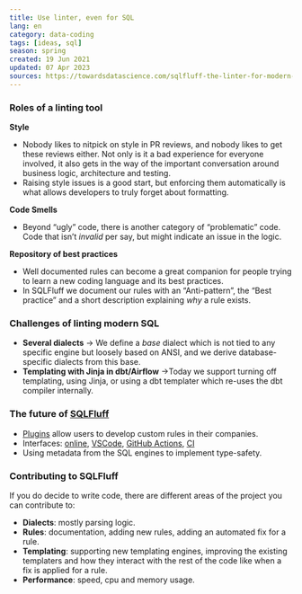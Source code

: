 ```yaml
---
title: Use linter, even for SQL
lang: en 
category: data-coding
tags: [ideas, sql]
season: spring
created: 19 Jun 2021
updated: 07 Apr 2023
sources: https://towardsdatascience.com/sqlfluff-the-linter-for-modern-sql-8f89bd2e9117
---
```


### Roles of a linting tool
**Style**
* Nobody likes to nitpick on style in PR reviews, and nobody likes to get these reviews either. Not only is it a bad experience for everyone involved, it also gets in the way of the important conversation around business logic, architecture and testing.
* Raising style issues is a good start, but enforcing them automatically is what allows developers to truly forget about formatting.

**Code Smells**
* Beyond “ugly” code, there is another category of “problematic” code. Code that isn’t _invalid_ per say, but might indicate an issue in the logic.

**Repository of best practices**
* Well documented rules can become a great companion for people trying to learn a new coding language and its best practices.
* In SQLFluff we document our rules with an “Anti-pattern”, the “Best practice” and a short description explaining _why_ a rule exists.

### Challenges of linting modern SQL
* **Several dialects** -> We define a _base_ dialect which is not tied to any specific engine but loosely based on ANSI, and we derive database-specific dialects from this base.
* **Templating with Jinja in dbt/Airflow** ->Today we support turning off templating, using Jinja, or using a dbt templater which re-uses the dbt compiler internally.

### The future of [SQLFluff](https://www.sqlfluff.com/)
* [Plugins](https://docs.sqlfluff.com/en/stable/developingplugins.html) allow users to develop custom rules in their companies.
* Interfaces: [online](https://github.com/sqlfluff/sqlfluff-online), [VSCode](https://github.com/sqlfluff/vscode-sqlfluff), [GitHub Actions](https://github.com/sqlfluff/sqlfluff-github-actions), [CI](https://docs.sqlfluff.com/en/stable/production.html)
* Using metadata from the SQL engines to implement type-safety.

### Contributing to SQLFluff
If you do decide to write code, there are different areas of the project you can contribute to:
* **Dialects**: mostly parsing logic.
* **Rules**: documentation, adding new rules, adding an automated fix for a rule.
* **Templating**: supporting new templating engines, improving the existing templaters and how they interact with the rest of the code like when a fix is applied for a rule.
* **Performance**: speed, cpu and memory usage.

